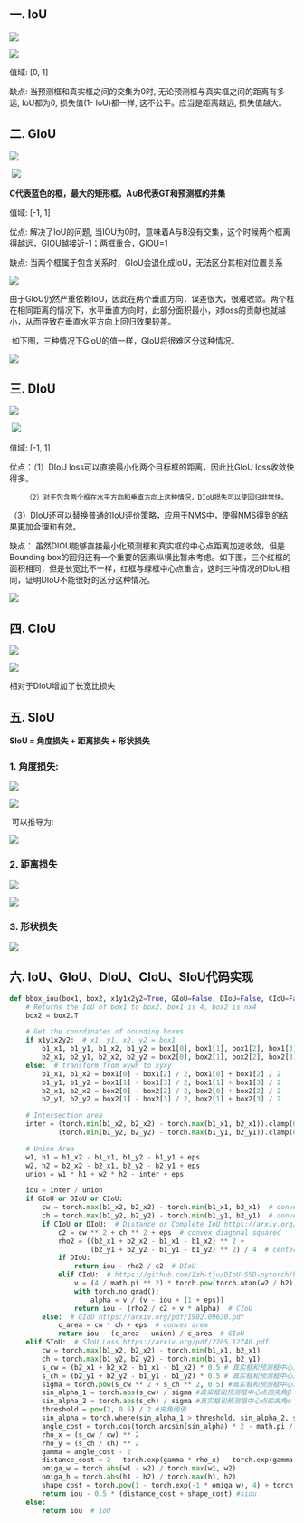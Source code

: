 ## 一. IoU

![](assets/iou1.jpg)

![](assets/iou.jpg)

值域: [0, 1]

缺点: 当预测框和真实框之间的交集为0时, 无论预测框与真实框之间的距离有多远, IoU都为0, 损失值(1- IoU)都一样, 这不公平。应当是距离越远,  损失值越大。

## 二. GIoU

![](assets/giou.jpg)

​									![](assets/giou1.jpg)

​						**C代表蓝色的框，最大的矩形框。A∪B代表GT和预测框的并集**

值域: [-1, 1]

优点: 解决了IoU的问题, 当IOU为0时，意味着A与B没有交集，这个时候两个框离得越远，GIOU越接近-1；两框重合，GIOU=1

缺点: 当两个框属于包含关系时，GIoU会退化成IoU，无法区分其相对位置关系

![](assets/giou2.jpg)

由于GIoU仍然严重依赖IoU，因此在两个垂直方向，误差很大，很难收敛。两个框在相同距离的情况下，水平垂直方向时，此部分面积最小，对loss的贡献也就越小，从而导致在垂直水平方向上回归效果较差。

​        如下图，三种情况下GIoU的值一样，GIoU将很难区分这种情况。

![](assets/giou3.jpg)

## 三. DIoU

![](assets/diou.jpg)

​							![](assets/diou1.jpg)

值域: [-1, 1]

优点：（1）DIoU loss可以直接最小化两个目标框的距离，因此比GIoU loss收敛快得多。

   	    （2）对于包含两个框在水平方向和垂直方向上这种情况，DIoU损失可以使回归非常快。

​            （3）DIoU还可以替换普通的IoU评价策略，应用于NMS中，使得NMS得到的结果更加合理和有效。

缺点： 虽然DIOU能够直接最小化预测框和真实框的中心点距离加速收敛，但是Bounding box的回归还有一个重要的因素纵横比暂未考虑。如下图，三个红框的面积相同，但是长宽比不一样，红框与绿框中心点重合，这时三种情况的DIoU相同，证明DIoU不能很好的区分这种情况。

![](assets/diou2.jpg)

## 四. CIoU

![](assets/diou.jpg)

![](assets/ciou.jpg)

相对于DIoU增加了长宽比损失

## 五. SIoU

**SIoU = 角度损失 + 距离损失 + 形状损失**

### 1. 角度损失:

![](assets/siou.jpg)

![](assets/siou_formula.jpg)

​		可以推导为:

![](assets/siou_formula1.jpg)

### 2. 距离损失

![](assets/siou_dist.jpg)

![](assets/siou_dist_formula.jpg)

### 3. 形状损失

![](assets/siou_shape.jpg)

## 六. IoU、GIoU、DIoU、CIoU、SIoU代码实现

```python
def bbox_iou(box1, box2, x1y1x2y2=True, GIoU=False, DIoU=False, CIoU=False, SIoU=False, eps=1e-7):
    # Returns the IoU of box1 to box2. box1 is 4, box2 is nx4
    box2 = box2.T

    # Get the coordinates of bounding boxes
    if x1y1x2y2:  # x1, y1, x2, y2 = box1
        b1_x1, b1_y1, b1_x2, b1_y2 = box1[0], box1[1], box1[2], box1[3]
        b2_x1, b2_y1, b2_x2, b2_y2 = box2[0], box2[1], box2[2], box2[3]
    else:  # transform from xywh to xyxy
        b1_x1, b1_x2 = box1[0] - box1[2] / 2, box1[0] + box1[2] / 2
        b1_y1, b1_y2 = box1[1] - box1[3] / 2, box1[1] + box1[3] / 2
        b2_x1, b2_x2 = box2[0] - box2[2] / 2, box2[0] + box2[2] / 2
        b2_y1, b2_y2 = box2[1] - box2[3] / 2, box2[1] + box2[3] / 2

    # Intersection area
    inter = (torch.min(b1_x2, b2_x2) - torch.max(b1_x1, b2_x1)).clamp(0) * \
            (torch.min(b1_y2, b2_y2) - torch.max(b1_y1, b2_y1)).clamp(0)

    # Union Area
    w1, h1 = b1_x2 - b1_x1, b1_y2 - b1_y1 + eps
    w2, h2 = b2_x2 - b2_x1, b2_y2 - b2_y1 + eps
    union = w1 * h1 + w2 * h2 - inter + eps

    iou = inter / union
    if GIoU or DIoU or CIoU:
        cw = torch.max(b1_x2, b2_x2) - torch.min(b1_x1, b2_x1)  # convex (smallest enclosing box) width
        ch = torch.max(b1_y2, b2_y2) - torch.min(b1_y1, b2_y1)  # convex height
        if CIoU or DIoU:  # Distance or Complete IoU https://arxiv.org/abs/1911.08287v1
            c2 = cw ** 2 + ch ** 2 + eps  # convex diagonal squared
            rho2 = ((b2_x1 + b2_x2 - b1_x1 - b1_x2) ** 2 +
                    (b2_y1 + b2_y2 - b1_y1 - b1_y2) ** 2) / 4  # center distance squared
            if DIoU:
                return iou - rho2 / c2  # DIoU
            elif CIoU:  # https://github.com/Zzh-tju/DIoU-SSD-pytorch/blob/master/utils/box/box_utils.py#L47
                v = (4 / math.pi ** 2) * torch.pow(torch.atan(w2 / h2) - torch.atan(w1 / h1), 2)
                with torch.no_grad():
                    alpha = v / (v - iou + (1 + eps))
                return iou - (rho2 / c2 + v * alpha)  # CIoU
        else:  # GIoU https://arxiv.org/pdf/1902.09630.pdf
            c_area = cw * ch + eps  # convex area
            return iou - (c_area - union) / c_area  # GIoU
    elif SIoU:  # SIoU Loss https://arxiv.org/pdf/2205.12740.pdf
        cw = torch.max(b1_x2, b2_x2) - torch.min(b1_x1, b2_x1)
        ch = torch.max(b1_y2, b2_y2) - torch.min(b1_y1, b2_y1)
        s_cw = (b2_x1 + b2_x2 - b1_x1 - b1_x2) * 0.5 # 真实框和预测框中心点的宽度差
        s_ch = (b2_y1 + b2_y2 - b1_y1 - b1_y2) * 0.5 # 真实框和预测框中心点的高度差
        sigma = torch.pow(s_cw ** 2 + s_ch ** 2, 0.5) #真实框和预测框中心点的距离
        sin_alpha_1 = torch.abs(s_cw) / sigma #真实框和预测框中心点的夹角β
        sin_alpha_2 = torch.abs(s_ch) / sigma #真实框和预测框中心点的夹角α
        threshold = pow(2, 0.5) / 2 #夹角阈值
        sin_alpha = torch.where(sin_alpha_1 > threshold, sin_alpha_2, sin_alpha_1) #α大于45°则考虑优化β，否则优化α
        angle_cost = torch.cos(torch.arcsin(sin_alpha) * 2 - math.pi / 2)  # 角度损失
        rho_x = (s_cw / cw) ** 2 
        rho_y = (s_ch / ch) ** 2
        gamma = angle_cost - 2
        distance_cost = 2 - torch.exp(gamma * rho_x) - torch.exp(gamma * rho_y) #距离损失
        omiga_w = torch.abs(w1 - w2) / torch.max(w1, w2)
        omiga_h = torch.abs(h1 - h2) / torch.max(h1, h2)
        shape_cost = torch.pow(1 - torch.exp(-1 * omiga_w), 4) + torch.pow(1 - torch.exp(-1 * omiga_h), 4) #形状损失
        return iou - 0.5 * (distance_cost + shape_cost) #siou
    else:
        return iou  # IoU
```

